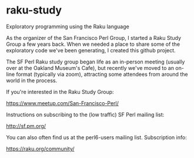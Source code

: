 # raku-study
Exploratory programming using the Raku language

As the organizer of the San Francisco Perl Group, I started a Raku
Study Group a few years back.  When we needed a place to share some of the exploratory code 
we've been generating, I created this github project. 

The SF Perl Raku study group began life as an in-person meeting
(usually over at the Oakland Museum's Cafe), but recently we've
moved to an on-line format (typically via zoom), attracting some 
attendees from around the world in the process.                    

If you're interested in the Raku Study Group:

  https://www.meetup.com/San-Francisco-Perl/

Instructions on subscribing to the (low traffic) SF Perl mailing list:

  http://sf.pm.org/

You can also often find us at the perl6-users mailing list.
Subscription info:

  https://raku.org/community/
